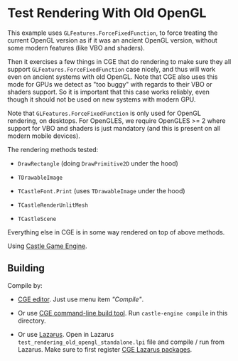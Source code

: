 # Test Rendering With Old OpenGL

This example uses `GLFeatures.ForceFixedFunction`, to force treating the current OpenGL version as if it was an ancient OpenGL version, without some modern features (like VBO and shaders).

Then it exercises a few things in CGE that do rendering to make sure they all support `GLFeatures.ForceFixedFunction` case nicely, and thus will work even on ancient systems with old OpenGL. Note that CGE also uses this mode for GPUs we detect as "too buggy" with regards to their VBO or shaders support. So it is important that this case works reliably, even though it should not be used on new systems with modern GPU.

Note that `GLFeatures.ForceFixedFunction` is only used for OpenGL rendering, on desktops. For OpenGLES, we require OpenGLES >= 2 where support for VBO and shaders is just mandatory (and this is present on all modern mobile devices).

The rendering methods tested:

- `DrawRectangle` (doing `DrawPrimitive2D` under the hood)

- `TDrawableImage`

- `TCastleFont.Print` (uses `TDrawableImage` under the hood)

- `TCastleRenderUnlitMesh`

- `TCastleScene`

Everything else in CGE is in some way rendered on top of above methods.

Using [Castle Game Engine](https://castle-engine.io/).

## Building

Compile by:

- [CGE editor](https://castle-engine.io/manual_editor.php). Just use menu item _"Compile"_.

- Or use [CGE command-line build tool](https://castle-engine.io/build_tool). Run `castle-engine compile` in this directory.

- Or use [Lazarus](https://www.lazarus-ide.org/). Open in Lazarus `test_rendering_old_opengl_standalone.lpi` file and compile / run from Lazarus. Make sure to first register [CGE Lazarus packages](https://castle-engine.io/documentation.php).
